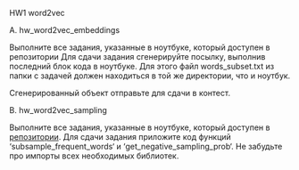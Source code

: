 HW1 word2vec

A. hw_word2vec_embeddings

Выполните все задания, указанные в ноутбуке, который доступен в репозитории Для сдачи задания сгенерируйте посылку, выполнив последний блок кода в ноутбуке. Для этого файл words_subset.txt из папки с задачей должен находиться в той же директории, что и ноутбук.

Сгенерированный объект отправьте для сдачи в контест. 

B. hw_word2vec_sampling

 Выполните все задания, указанные в ноутбуке, который доступен в [репозитории](https://github.com/girafe-ai/ml-course/blob/23f_ysda/homeworks/assignment14_word2vec). Для сдачи задания приложите код функций ‘subsample_frequent_words‘ и ‘get_negative_sampling_prob‘. Не забудьте про импорты всех необходимых библиотек. 
